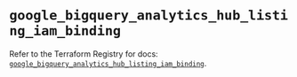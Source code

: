 # `google_bigquery_analytics_hub_listing_iam_binding`

Refer to the Terraform Registry for docs: [`google_bigquery_analytics_hub_listing_iam_binding`](https://registry.terraform.io/providers/hashicorp/google-beta/5.40.0/docs/resources/google_bigquery_analytics_hub_listing_iam_binding).
